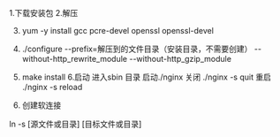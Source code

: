 1.下载安装包
2.解压

3. yum -y install gcc pcre-devel openssl openssl-devel
4. ./configure --prefix=解压到的文件目录（安装目录，不需要创建）  --without-http_rewrite_module --without-http_gzip_module
5. make install
6.启动
进入sbin 目录
启动./nginx
关闭 ./nginx -s quit
重启 ./nginx -s reload


7. 创建软连接

ln  -s  [源文件或目录]  [目标文件或目录]